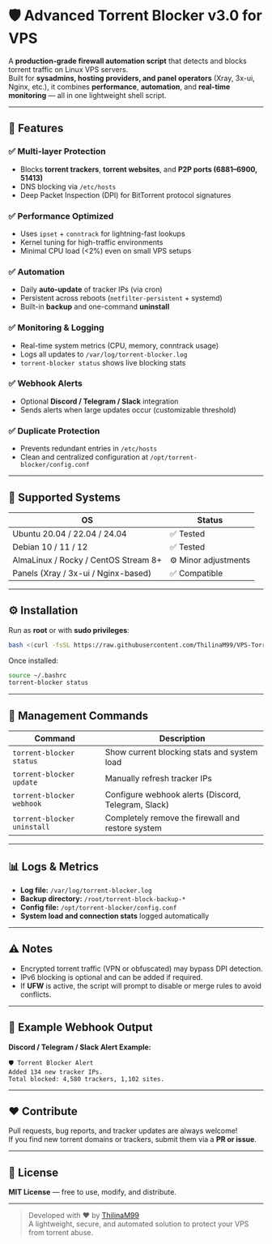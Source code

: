 # 🛡️ Advanced Torrent Blocker v3.0 for VPS
A **production-grade firewall automation script** that detects and blocks torrent traffic on Linux VPS servers.  
Built for **sysadmins, hosting providers, and panel operators** (Xray, 3x-ui, Nginx, etc.), it combines **performance**, **automation**, and **real-time monitoring** — all in one lightweight shell script.

---

## 🚀 Features

### ✅ Multi-layer Protection
- Blocks **torrent trackers**, **torrent websites**, and **P2P ports (6881–6900, 51413)**
- DNS blocking via `/etc/hosts`
- Deep Packet Inspection (DPI) for BitTorrent protocol signatures

### ✅ Performance Optimized
- Uses `ipset` + `conntrack` for lightning-fast lookups  
- Kernel tuning for high-traffic environments  
- Minimal CPU load (<2%) even on small VPS setups

### ✅ Automation
- Daily **auto-update** of tracker IPs (via cron)
- Persistent across reboots (`netfilter-persistent` + systemd)
- Built-in **backup** and one-command **uninstall**

### ✅ Monitoring & Logging
- Real-time system metrics (CPU, memory, conntrack usage)
- Logs all updates to `/var/log/torrent-blocker.log`
- `torrent-blocker status` shows live blocking stats

### ✅ Webhook Alerts
- Optional **Discord / Telegram / Slack** integration  
- Sends alerts when large updates occur (customizable threshold)

### ✅ Duplicate Protection
- Prevents redundant entries in `/etc/hosts`
- Clean and centralized configuration at `/opt/torrent-blocker/config.conf`

---

## 🧩 Supported Systems

| OS | Status |
|----|--------|
| Ubuntu 20.04 / 22.04 / 24.04 | ✅ Tested |
| Debian 10 / 11 / 12 | ✅ Tested |
| AlmaLinux / Rocky / CentOS Stream 8+ | ⚙️ Minor adjustments |
| Panels (Xray / 3x-ui / Nginx-based) | ✅ Compatible |

---

## ⚙️ Installation

Run as **root** or with **sudo privileges**:

```bash
bash <(curl -fsSL https://raw.githubusercontent.com/ThilinaM99/VPS-Torrent-Blocking/main/torrent-blocker-v3.sh)
```

Once installed:

```bash
source ~/.bashrc
torrent-blocker status
```

---

## 🧠 Management Commands

| Command | Description |
|----------|--------------|
| `torrent-blocker status` | Show current blocking stats and system load |
| `torrent-blocker update` | Manually refresh tracker IPs |
| `torrent-blocker webhook` | Configure webhook alerts (Discord, Telegram, Slack) |
| `torrent-blocker uninstall` | Completely remove the firewall and restore system |

---

## 📊 Logs & Metrics

- **Log file:** `/var/log/torrent-blocker.log`  
- **Backup directory:** `/root/torrent-block-backup-*`  
- **Config file:** `/opt/torrent-blocker/config.conf`  
- **System load and connection stats** logged automatically

---

## ⚠️ Notes

- Encrypted torrent traffic (VPN or obfuscated) may bypass DPI detection.  
- IPv6 blocking is optional and can be added if required.  
- If **UFW** is active, the script will prompt to disable or merge rules to avoid conflicts.

---

## 📢 Example Webhook Output

**Discord / Telegram / Slack Alert Example:**
```
🛡️ Torrent Blocker Alert
Added 134 new tracker IPs.
Total blocked: 4,580 trackers, 1,102 sites.
```

---

## ❤️ Contribute

Pull requests, bug reports, and tracker updates are always welcome!  
If you find new torrent domains or trackers, submit them via a **PR or issue**.

---

## 📄 License
**MIT License** — free to use, modify, and distribute.

---

> Developed with ❤️ by [ThilinaM99](https://github.com/ThilinaM99)  
> A lightweight, secure, and automated solution to protect your VPS from torrent abuse.
